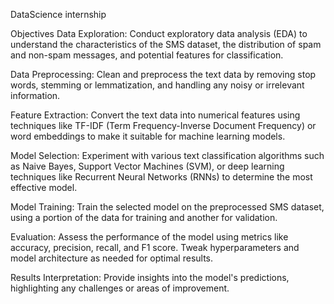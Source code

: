 DataScience internship

Objectives
Data Exploration: Conduct exploratory data analysis (EDA) to understand the characteristics of the SMS dataset, the distribution of spam and non-spam messages, and potential features for classification.

Data Preprocessing: Clean and preprocess the text data by removing stop words, stemming or lemmatization, and handling any noisy or irrelevant information.

Feature Extraction: Convert the text data into numerical features using techniques like TF-IDF (Term Frequency-Inverse Document Frequency) or word embeddings to make it suitable for machine learning models.

Model Selection: Experiment with various text classification algorithms such as Naive Bayes, Support Vector Machines (SVM), or deep learning techniques like Recurrent Neural Networks (RNNs) to determine the most effective model.

Model Training: Train the selected model on the preprocessed SMS dataset, using a portion of the data for training and another for validation.

Evaluation: Assess the performance of the model using metrics like accuracy, precision, recall, and F1 score. Tweak hyperparameters and model architecture as needed for optimal results.

Results Interpretation: Provide insights into the model's predictions, highlighting any challenges or areas of improvement.
